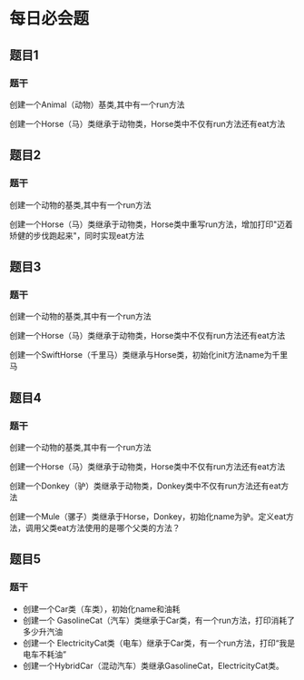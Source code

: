 # 每日必会题

## 题目1

### 题干

创建一个Animal（动物）基类,其中有一个run方法

创建一个Horse（马）类继承于动物类，Horse类中不仅有run方法还有eat方法

## 题目2

### 题干

创建一个动物的基类,其中有一个run方法

创建一个Horse（马）类继承于动物类，Horse类中重写run方法，增加打印"迈着矫健的步伐跑起来"，同时实现eat方法

## 题目3 

### 题干

创建一个动物的基类,其中有一个run方法

创建一个Horse（马）类继承于动物类，Horse类中不仅有run方法还有eat方法

创建一个SwiftHorse（千里马）类继承与Horse类，初始化init方法name为千里马

## 题目4

### 题干

创建一个动物的基类,其中有一个run方法

创建一个Horse（马）类继承于动物类，Horse类中不仅有run方法还有eat方法

创建一个Donkey（驴）类继承于动物类，Donkey类中不仅有run方法还有eat方法

创建一个Mule（骡子）类继承于Horse，Donkey，初始化name为驴。定义eat方法，调用父类eat方法使用的是哪个父类的方法？

## 题目5

### 题干

- 创建一个Car类（车类），初始化name和油耗
- 创建一个 GasolineCat（汽车）类继承于Car类，有一个run方法，打印消耗了多少升汽油
- 创建一个 ElectricityCat类（电车）继承于Car类，有一个run方法，打印“我是电车不耗油”
- 创建一个HybridCar（混动汽车）类继承GasolineCat，ElectricityCat类。





